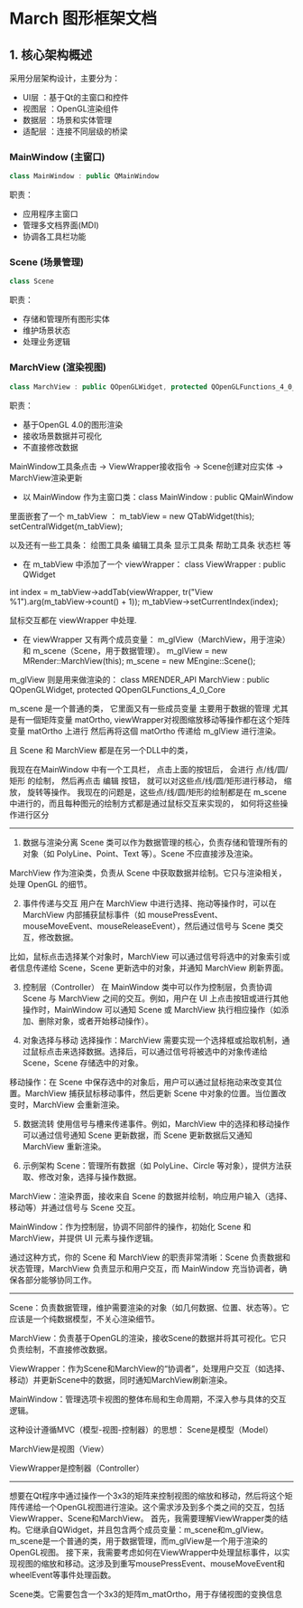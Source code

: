 # March 图形框架文档
## 1. 核心架构概述
采用分层架构设计，主要分为：

- UI层 ：基于Qt的主窗口和控件
- 视图层 ：OpenGL渲染组件
- 数据层 ：场景和实体管理
- 适配层 ：连接不同层级的桥梁

### MainWindow (主窗口)
```cpp
class MainWindow : public QMainWindow
 ```

职责：

- 应用程序主窗口
- 管理多文档界面(MDI)
- 协调各工具栏功能

###  Scene (场景管理)
```cpp
class Scene 
 ```

职责：

- 存储和管理所有图形实体
- 维护场景状态
- 处理业务逻辑

### MarchView (渲染视图)
```cpp
class MarchView : public QOpenGLWidget, protected QOpenGLFunctions_4_0_Core 
```

职责：

- 基于OpenGL 4.0的图形渲染
- 接收场景数据并可视化
- 不直接修改数据



MainWindow工具条点击 
→ ViewWrapper接收指令 
→ Scene创建对应实体 
→ MarchView渲染更新



- 以 MainWindow 作为主窗口类：class MainWindow : public QMainWindow

里面嵌套了一个  m_tabView ：
m_tabView = new QTabWidget(this);
setCentralWidget(m_tabView);

以及还有一些工具条： 绘图工具条  编辑工具条  显示工具条  帮助工具条  状态栏 等

- 在 m_tabView 中添加了一个 viewWrapper：
class ViewWrapper : public QWidget

int index = m_tabView->addTab(viewWrapper, tr("View %1").arg(m_tabView->count() + 1));
m_tabView->setCurrentIndex(index);

鼠标交互都在 viewWrapper 中处理.

- 在 viewWrapper 又有两个成员变量：  m_glView（MarchView，用于渲染）和 m_scene（Scene，用于数据管理）。
m_glView = new MRender::MarchView(this);
m_scene = new MEngine::Scene();

m_glView 则是用来做渲染的：
class MRENDER_API MarchView : public QOpenGLWidget, protected QOpenGLFunctions_4_0_Core


m_scene 是一个普通的类， 它里面又有一些成员变量 主要用于数据的管理
尤其是有一個矩阵变量 matOrtho, viewWrapper对视图缩放移动等操作都在这个矩阵变量 matOrtho 上进行
然后再将这個 matOrtho 传递给 m_glView 进行渲染。


且 Scene 和 MarchView 都是在另一个DLL中的类， 

我现在在MainWindow 中有一个工具栏， 点击上面的按钮后， 会进行 点/线/圆/矩形 的绘制， 然后再点击 编辑 按钮， 就可以对这些点/线/圆/矩形进行移动， 缩放， 旋转等操作。
我现在的问题是，这些点/线/圆/矩形的绘制都是在 m_scene 中进行的，而且每种图元的绘制方式都是通过鼠标交互来实现的， 如何将这些操作进行区分





-------------------------------------------------
1. 数据与渲染分离
Scene 类可以作为数据管理的核心，负责存储和管理所有的对象（如 PolyLine、Point、Text 等）。Scene 不应直接涉及渲染。

MarchView 作为渲染类，负责从 Scene 中获取数据并绘制。它只与渲染相关，处理 OpenGL 的细节。

2. 事件传递与交互
用户在 MarchView 中进行选择、拖动等操作时，可以在 MarchView 内部捕获鼠标事件（如 mousePressEvent、mouseMoveEvent、mouseReleaseEvent），然后通过信号与 Scene 类交互，修改数据。

比如，鼠标点击选择某个对象时，MarchView 可以通过信号将选中的对象索引或者信息传递给 Scene，Scene 更新选中的对象，并通知 MarchView 刷新界面。

3. 控制层（Controller）
在 MainWindow 类中可以作为控制层，负责协调 Scene 与 MarchView 之间的交互。例如，用户在 UI 上点击按钮或进行其他操作时，MainWindow 可以通知 Scene 或 MarchView 执行相应操作（如添加、删除对象，或者开始移动操作）。

4. 对象选择与移动
选择操作：MarchView 需要实现一个选择框或拾取机制，通过鼠标点击来选择数据。选择后，可以通过信号将被选中的对象传递给 Scene，Scene 存储选中的对象。

移动操作：在 Scene 中保存选中的对象后，用户可以通过鼠标拖动来改变其位置。MarchView 捕获鼠标移动事件，然后更新 Scene 中对象的位置。当位置改变时，MarchView 会重新渲染。

5. 数据流转
使用信号与槽来传递事件。例如，MarchView 中的选择和移动操作可以通过信号通知 Scene 更新数据，而 Scene 更新数据后又通知 MarchView 重新渲染。

6. 示例架构
Scene：管理所有数据（如 PolyLine、Circle 等对象），提供方法获取、修改对象，选择与操作数据。

MarchView：渲染界面，接收来自 Scene 的数据并绘制，响应用户输入（选择、移动等）并通过信号与 Scene 交互。

MainWindow：作为控制层，协调不同部件的操作，初始化 Scene 和 MarchView，并提供 UI 元素与操作逻辑。

通过这种方式，你的 Scene 和 MarchView 的职责非常清晰：Scene 负责数据和状态管理，MarchView 负责显示和用户交互，而 MainWindow 充当协调者，确保各部分能够协同工作。

---------------------------------------
Scene：负责数据管理，维护需要渲染的对象（如几何数据、位置、状态等）。它应该是一个纯数据模型，不关心渲染细节。

MarchView：负责基于OpenGL的渲染，接收Scene的数据并将其可视化。它只负责绘制，不直接修改数据。

ViewWrapper：作为Scene和MarchView的“协调者”，处理用户交互（如选择、移动）并更新Scene中的数据，同时通知MarchView刷新渲染。

MainWindow：管理选项卡视图的整体布局和生命周期，不深入参与具体的交互逻辑。

这种设计遵循MVC（模型-视图-控制器）的思想：
Scene是模型（Model）

MarchView是视图（View）

ViewWrapper是控制器（Controller）

--------------------------------------------------

想要在Qt程序中通过操作一个3x3的矩阵来控制视图的缩放和移动，然后将这个矩阵传递给一个OpenGL视图进行渲染。这个需求涉及到多个类之间的交互，包括ViewWrapper、Scene和MarchView。
首先，我需要理解ViewWrapper类的结构。它继承自QWidget，并且包含两个成员变量：m_scene和m_glView。m_scene是一个普通的类，用于数据管理，而m_glView是一个用于渲染的OpenGL视图。
接下来，我需要考虑如何在ViewWrapper中处理鼠标事件，以实现视图的缩放和移动。这涉及到重写mousePressEvent、mouseMoveEvent和wheelEvent等事件处理函数。


Scene类。它需要包含一个3x3的矩阵m_matOrtho，用于存储视图的变换信息


